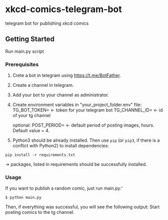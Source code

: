 # xkcd-comics-telegram-bot
telegram bot for publishing xkcd comics

## Getting Started
Run main.py script

### Prerequisites
1. Crete a bot in telegram using https://t.me/BotFather.
2. Create a channel in telegram.
3. Add your bot to your channel as administrator.
4. Create environment variables in "your_project_folder\.env" file:
   TG_BOT_TOKEN= <- token for your telegram bot
   TG_CHANNEL_ID= <- id of your tg channel
   
   optional:
   POST_PERIOD= <- default period of posting images, hours. Default value = 4. 
   
5. Python3 should be already installed.
   Then use `pip` (or `pip3`, if there is a conflict with Python2) to install dependencies:
```
pip install -r requirements.txt
```
   -> packages, listed in requirements should be successfully installed. 

### Usage
If you want to publish a random comic, just run main.py:'
```
$ python main.py
``` 
Then, if everything was successful, you will see the following output: 
Start posting comics to the tg channel.

